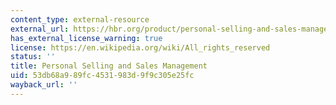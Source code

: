 ```yaml
---
content_type: external-resource
external_url: https://hbr.org/product/personal-selling-and-sales-management/507039-PDF-ENG
has_external_license_warning: true
license: https://en.wikipedia.org/wiki/All_rights_reserved
status: ''
title: Personal Selling and Sales Management
uid: 53db68a9-89fc-4531-983d-9f9c305e25fc
wayback_url: ''
---
```

